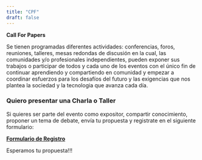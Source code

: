 ```yaml
---
title: "CPF"
draft: false
---
```

**Call For Papers**

Se tienen programadas diferentes actividades: conferencias, foros, reuniones, talleres, mesas redondas de discusión en la cual, las comunidades y/o profesionales independientes, pueden exponer sus trabajos o participar de todos y cada uno de los eventos con el único fin de continuar aprendiendo y compartiendo en comunidad y empezar a coordinar esfuerzos para los desafíos del futuro y las exigencias que nos plantea la sociedad y la tecnologia que avanza cada día. 

### Quiero presentar una Charla o Taller

Si quieres ser parte del evento como expositor, compartir conocimiento, proponer un tema de debate, envía tu propuesta y registrate en el siguiente formulario:

[**Formulario de Registro**](https://cfp.hackmeeting.org.bo/index.php/669716?lang=es-MX)

Esperamos tu propuesta!!!
